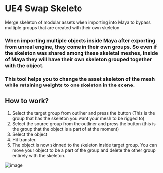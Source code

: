 # UE4 Swap Skeleto
Merge skeleton of modular assets when importing into Maya to bypass multiple groups that are created with their own skeleton

### When importing multiple objects inside Maya after exporting from unreal engine, they come in their own groups. So even if the skeleton was shared among these skeletal meshes, inside of Maya they will have their own skeleton grouped together with the object.
### This tool helps you to change the asset skeleton of the mesh while retaining weights to one skeleton in the scene.

## How to work?
1. Select the target group from outliner and press the button (This is the group that has the skeleton you want your mesh to be rigged to)
2. Select the source group from the outliner and press the button (this is the group that the object is a part of at the moment)
3. Select the object
4. Hit transfer.
5. The object is now skinned to the skeleton inside target group. You can move your object to be a part of the group and delete the other group entirely with the skeleton.

![image](https://github.com/user-attachments/assets/8e57e402-17dc-47d3-a6bc-129ac137e2c7)
